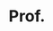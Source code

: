 ---
name: Frank Wood
title: Prof.
email: fwood@robots.ox.ac.uk
website: http://www.robots.ox.ac.uk/~fwood/
note: NULL
category: Close Associate Members
photo: 
---